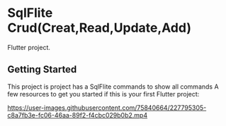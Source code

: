 # SqlFlite Crud(Creat,Read,Update,Add)

Flutter project.

## Getting Started

This project is project has a SqlFlite commands to show all commands 
A few resources to get you started if this is your first Flutter project:



https://user-images.githubusercontent.com/75840664/227795305-c8a7fb3e-fc06-46aa-89f2-f4cbc029b0b2.mp4

